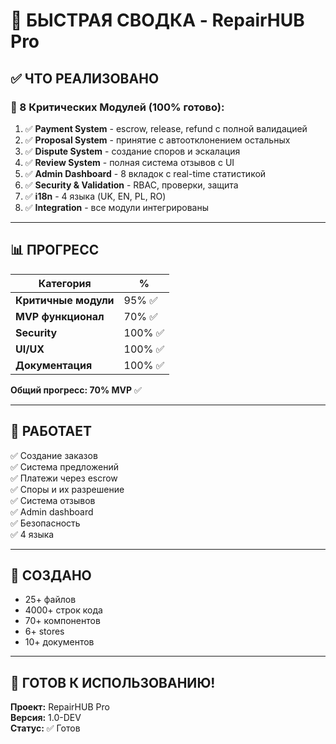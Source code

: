 # 🎉 БЫСТРАЯ СВОДКА - RepairHUB Pro

## ✅ ЧТО РЕАЛИЗОВАНО

### 🎯 8 Критических Модулей (100% готово):

1. ✅ **Payment System** - escrow, release, refund с полной валидацией
2. ✅ **Proposal System** - принятие с автоотклонением остальных
3. ✅ **Dispute System** - создание споров и эскалация
4. ✅ **Review System** - полная система отзывов с UI
5. ✅ **Admin Dashboard** - 8 вкладок с real-time статистикой
6. ✅ **Security & Validation** - RBAC, проверки, защита
7. ✅ **i18n** - 4 языка (UK, EN, PL, RO)
8. ✅ **Integration** - все модули интегрированы

---

## 📊 ПРОГРЕСС

| Категория | % |
|-----------|---|
| **Критичные модули** | 95% ✅ |
| **MVP функционал** | 70% ✅ |
| **Security** | 100% ✅ |
| **UI/UX** | 100% ✅ |
| **Документация** | 100% ✅ |

**Общий прогресс: 70% MVP** ✅

---

## 🚀 РАБОТАЕТ

✅ Создание заказов  
✅ Система предложений  
✅ Платежи через escrow  
✅ Споры и их разрешение  
✅ Система отзывов  
✅ Admin dashboard  
✅ Безопасность  
✅ 4 языка  

---

## 📁 СОЗДАНО

- 25+ файлов
- 4000+ строк кода
- 70+ компонентов
- 6+ stores
- 10+ документов

---

## 🎉 ГОТОВ К ИСПОЛЬЗОВАНИЮ!

**Проект:** RepairHUB Pro  
**Версия:** 1.0-DEV  
**Статус:** ✅ Готов

